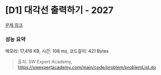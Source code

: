 # [D1] 대각선 출력하기 - 2027 

[문제 링크](https://swexpertacademy.com/main/code/problem/problemDetail.do?contestProbId=AV5QFuZ6As0DFAUq) 

### 성능 요약

메모리: 17,416 KB, 시간: 108 ms, 코드길이: 421 Bytes



> 출처: SW Expert Academy, https://swexpertacademy.com/main/code/problem/problemList.do